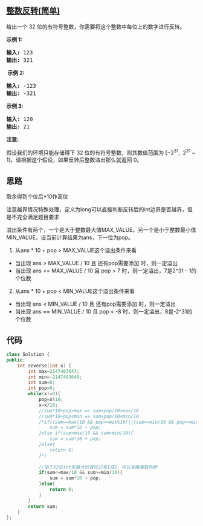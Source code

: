 ## [整数反转(简单)](https://leetcode-cn.com/problems/reverse-integer/)
<p>给出一个 32 位的有符号整数，你需要将这个整数中每位上的数字进行反转。</p>
<p><strong>示例&nbsp;1:</strong></p>
<pre><strong>输入:</strong> 123
<strong>输出:</strong> 321
</pre>
<p><strong>&nbsp;示例 2:</strong></p>
<pre><strong>输入:</strong> -123
<strong>输出:</strong> -321
</pre>
<p><strong>示例 3:</strong></p>
<pre><strong>输入:</strong> 120
<strong>输出:</strong> 21
</pre>
<p><strong>注意:</strong></p>
<p>假设我们的环境只能存储得下 32 位的有符号整数，则其数值范围为&nbsp;[−2<sup>31</sup>,&nbsp; 2<sup>31&nbsp;</sup>− 1]。请根据这个假设，如果反转后整数溢出那么就返回 0。</p>

## 思路
取余得到个位后*10作高位

注意越界情况特殊处理，定义为long可以直接判断反转后的int边界是否越界，但是不完全满足题目要求

溢出条件有两个，一个是大于整数最大值MAX_VALUE，另一个是小于整数最小值MIN_VALUE，设当前计算结果为ans，下一位为pop。

1. 从ans * 10 + pop > MAX_VALUE这个溢出条件来看
- 当出现 ans > MAX_VALUE / 10 且 还有pop需要添加 时，则一定溢出
- 当出现 ans == MAX_VALUE / 10 且 pop > 7 时，则一定溢出，7是2^31 - 1的个位数

2. 从ans * 10 + pop < MIN_VALUE这个溢出条件来看
- 当出现 ans < MIN_VALUE / 10 且 还有pop需要添加 时，则一定溢出
- 当出现 ans == MIN_VALUE / 10 且 pop < -8 时，则一定溢出，8是-2^31的个位数

## 代码
```c++
class Solution {
public:
    int reverse(int x) {
        int max=2147483647;
        int min=-2147483648;
        int sum=0;
        int pop=0;
        while(x!=0){
            pop=x%10;
            x=x/10;
            //sum*10+pop>max => sum+pop/10>max/10
            //sum*10+pop<min => sum+pop/10<min/10
            /*if((sum==max/10 && pop<=max%10)||(sum==min/10 && pop>=min%10)){
                sum = sum*10 + pop;
            }else if(sum<max/10 && sum>min/10){
                sum = sum*10 + pop;
            }else{
                return 0;
            }*/
            
            //由于32位int型最大时首位只有1或2，可以省略尾数判断
            if(sum<=max/10 && sum>=min/10){
                sum = sum*10 + pop;
            }else{
                return 0;
            }
        }
        return sum;
    }
};
```
